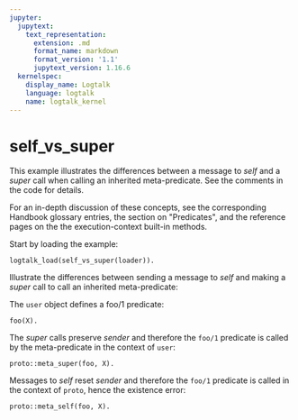 ```yaml
---
jupyter:
  jupytext:
    text_representation:
      extension: .md
      format_name: markdown
      format_version: '1.1'
      jupytext_version: 1.16.6
  kernelspec:
    display_name: Logtalk
    language: logtalk
    name: logtalk_kernel
---
```


<!--
________________________________________________________________________

This file is part of Logtalk <https://logtalk.org/>  
SPDX-FileCopyrightText: 1998-2025 Paulo Moura <pmoura@logtalk.org>  
SPDX-License-Identifier: Apache-2.0

Licensed under the Apache License, Version 2.0 (the "License");
you may not use this file except in compliance with the License.
You may obtain a copy of the License at

    http://www.apache.org/licenses/LICENSE-2.0

Unless required by applicable law or agreed to in writing, software
distributed under the License is distributed on an "AS IS" BASIS,
WITHOUT WARRANTIES OR CONDITIONS OF ANY KIND, either express or implied.
See the License for the specific language governing permissions and
limitations under the License.
________________________________________________________________________
-->

# self_vs_super

This example illustrates the differences between a message to *self* and
a *super* call when calling an inherited meta-predicate. See the comments
in the code for details.

For an in-depth discussion of these concepts, see the corresponding
Handbook glossary entries, the section on "Predicates", and the
reference pages on the the execution-context built-in methods.

Start by loading the example:

```logtalk
logtalk_load(self_vs_super(loader)).
```

Illustrate the differences between sending a message to _self_
and making a _super_ call to call an inherited meta-predicate:

The `user` object defines a foo/1 predicate:

```logtalk
foo(X).
```

<!--
X = 1 ? ;
X = 2 ? ;
X = 3.
-->

The _super_ calls preserve _sender_ and therefore the `foo/1` predicate
is called by the meta-predicate in the context of `user`:

```logtalk
proto::meta_super(foo, X).
```

<!--
Execution context for the parent object meta/2 meta-predicate:
  self: proto
  this: parent
  sender: user

X = 1 ? ;
X = 2 ? ;
X = 3.
-->

Messages to _self_ reset _sender_ and therefore the `foo/1` predicate
is called in the context of `proto`, hence the existence error:

```logtalk
proto::meta_self(foo, X).
```

<!--
Execution context for the parent object meta/2 meta-predicate:
  self: proto
  this: parent
  sender: proto

uncaught exception: error(existence_error(procedure,foo/1),logtalk(call(foo(_307)),c(proto,proto,r(user,proto,c(user,user,r(user,proto,[],[])),[]))))
-->
